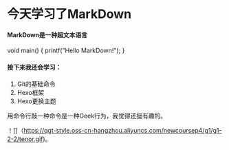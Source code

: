 # 今天学习了MarkDown
#### MarkDown是一种超文本语言
  
void main()
{
    printf("Hello MarkDown!");
}

#### 接下来我还会学习：

1. Git的基础命令
1. Hexo框架
1. Hexo更换主题

用命令行敲一种命令是一种Geek行为，我觉得还挺有趣的。

 ！[]（https://qgt-style.oss-cn-hangzhou.aliyuncs.com/newcoursep4/g1/g1-2-2/tenor.gif)。
